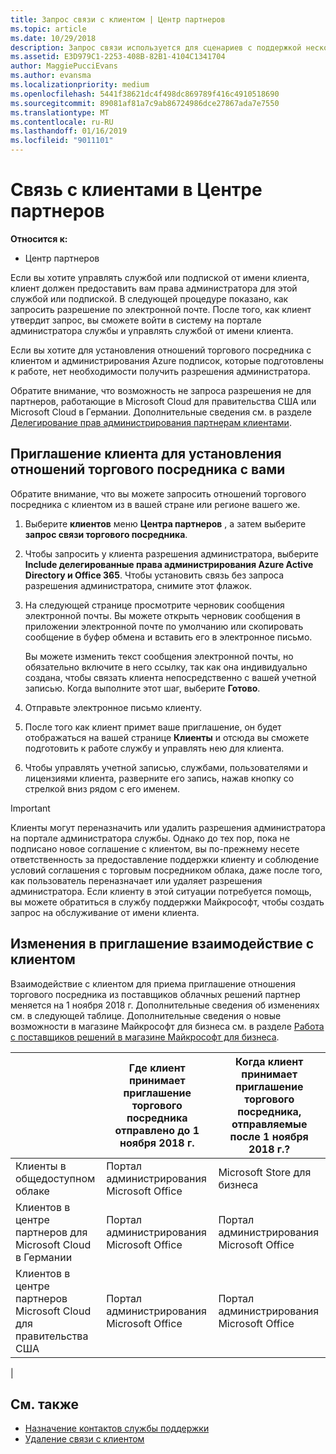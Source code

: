 ```yaml
---
title: Запрос связи с клиентом | Центр партнеров
ms.topic: article
ms.date: 10/29/2018
description: Запрос связи используется для сценариев с поддержкой нескольких партнеров и нескольких каналов. Он также используется, если клиент удаляет делегированные права администратора и вам нужно восстановить их для подготовки или поддержки клиента.
ms.assetid: E3D979C1-2253-408B-82B1-4104C1341704
author: MaggiePucciEvans
ms.author: evansma
ms.localizationpriority: medium
ms.openlocfilehash: 5441f38621dc4f498dc869789f416c4910518690
ms.sourcegitcommit: 89081af81a7c9ab86724986dce27867ada7e7550
ms.translationtype: MT
ms.contentlocale: ru-RU
ms.lasthandoff: 01/16/2019
ms.locfileid: "9011101"
---
```

# <a name="connect-with-customers-in-partner-center"></a>Связь с клиентами в Центре партнеров

**Относится к:**

-  Центр партнеров

Если вы хотите управлять службой или подпиской от имени клиента, клиент должен предоставить вам права администратора для этой службой или подпиской. В следующей процедуре показано, как запросить разрешение по электронной почте. После того, как клиент утвердит запрос, вы сможете войти в систему на портале администратора службы и управлять службой от имени клиента.

Если вы хотите для установления отношений торгового посредника с клиентом и администрирования Azure подписок, которые подготовлены к работе, нет необходимости получить разрешения администратора.

Обратите внимание, что возможность не запроса разрешения не для партнеров, работающие в Microsoft Cloud для правительства США или Microsoft Cloud в Германии. Дополнительные сведения см. в разделе [Делегирование прав администрирования партнерам клиентами](https://docs.microsoft.com/en-us/partner-center/customers_revoke_admin_privileges).


## <a name="invite-a-customer-to-establish-a-reseller-relationship-with-you"></a>Приглашение клиента для установления отношений торгового посредника с вами

Обратите внимание, что вы можете запросить отношений торгового посредника с клиентом из в вашей стране или регионе вашего же.

1.  Выберите **клиентов** меню **Центра партнеров** , а затем выберите **запрос связи торгового посредника**.

2.  Чтобы запросить у клиента разрешения администратора, выберите **Include делегированные права администрирования Azure Active Directory и Office 365**. Чтобы установить связь без запроса разрешения администратора, снимите этот флажок. 

3.  На следующей странице просмотрите черновик сообщения электронной почты. Вы можете открыть черновик сообщения в приложении электронной почте по умолчанию или скопировать сообщение в буфер обмена и вставить его в электронное письмо. 

    Вы можете изменить текст сообщения электронной почты, но обязательно включите в него ссылку, так как она индивидуально создана, чтобы связать клиента непосредственно с вашей учетной записью. Когда выполните этот шаг, выберите **Готово**.

3.  Отправьте электронное письмо клиенту.

5.  После того как клиент примет ваше приглашение, он будет отображаться на вашей странице **Клиенты** и отсюда вы сможете подготовить к работе службу и управлять нею для клиента.

 
6.  Чтобы управлять учетной записью, службами, пользователями и лицензиями клиента, разверните его запись, нажав кнопку со стрелкой вниз рядом с его именем.


> [!IMPORTANT]  
> Клиенты могут переназначить или удалить разрешения администратора на портале администратора службы. Однако до тех пор, пока не подписано новое соглашение с клиентом, вы по-прежнему несете ответственность за предоставление поддержки клиенту и соблюдение условий соглашения с торговым посредником облака, даже после того, как пользователь переназначает или удаляет разрешения администратора. Если клиенту в этой ситуации потребуется помощь, вы можете обратиться в службу поддержки Майкрософт, чтобы создать запрос на обслуживание от имени клиента.

## <a name="changes-to-the-customer-invitation-experience"></a>Изменения в приглашение взаимодействие с клиентом

Взаимодействие с клиентом для приема приглашение отношения торгового посредника из поставщиков облачных решений партнер меняется на 1 ноября 2018 г. Дополнительные сведения об изменениях см. в следующей таблице. Дополнительные сведения о новые возможности в магазине Майкрософт для бизнеса см. в разделе [Работа с поставщиков решений в магазине Майкрософт для бизнеса](https://docs.microsoft.com/en-us/microsoft-store/work-with-partner-microsoft-store-business).

|  | Где клиент принимает приглашение торгового посредника отправлено до 1 ноября 2018 г. | Когда клиент принимает приглашение торгового посредника, отправляемые после 1 ноября 2018 г.? |
|---------|---------|---------
| Клиенты в общедоступном облаке | Портал администрирования Microsoft Office | Microsoft Store для бизнеса |
| Клиентов в центре партнеров для Microsoft Cloud в Германии | Портал администрирования Microsoft Office | Портал администрирования Microsoft Office |
| Клиентов в центре партнеров Microsoft Cloud для правительства США | Портал администрирования Microsoft Office | Портал администрирования Microsoft Office |
|

## <a name="see-also"></a>См. также

- [Назначение контактов службы поддержки](assign-support-contacts.md)
- [Удаление связи с клиентом](remove-a-relationship.md)